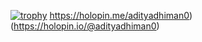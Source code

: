 [![trophy](https://github-profile-trophy.vercel.app/?username=adityadhiman0)](https://github.com/adityadhiman0/github-profile-trophy)
https://holopin.me/adityadhiman0)(https://holopin.io/@adityadhiman0)
